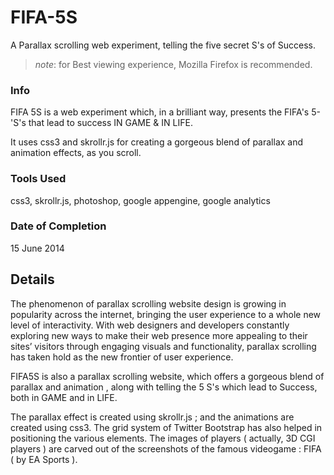 # FIFA-5S
A Parallax scrolling web experiment, telling the five secret S's of Success.

>*note*: for Best viewing experience, Mozilla Firefox is recommended.


### Info

FIFA 5S is a web experiment which, in a brilliant way, presents the FIFA's 5-'S's that lead to success IN GAME & IN LIFE.

It uses css3 and skrollr.js for creating a gorgeous blend of parallax and animation effects, as you scroll.


### Tools Used

css3,
skrollr.js,
photoshop,
google appengine,
google analytics


### Date of Completion

15 June 2014


## Details

The phenomenon of parallax scrolling website design is growing in popularity across the internet, bringing the user experience to a whole new level of interactivity.
With web designers and developers constantly exploring new ways to make their web presence more appealing to their sites’ visitors through engaging visuals and functionality, parallax scrolling has taken hold as the new frontier of user experience.

FIFA5S is also a parallax scrolling website, which offers a gorgeous blend of parallax and animation , along with telling the 5 S's which lead to Success, both in GAME and in LIFE.

The parallax effect is created using skrollr.js ; and the animations are created using css3. The grid system of Twitter Bootstrap has also helped in positioning the various elements. The images of players ( actually, 3D CGI players ) are carved out of the screenshots of the famous videogame : FIFA ( by EA Sports ). 

